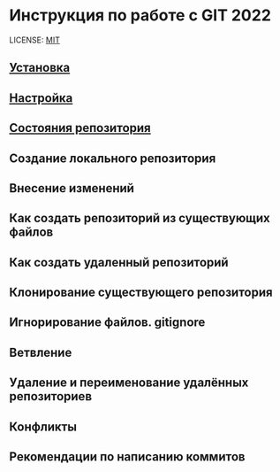 # Инструкция по работе с GIT 2022

LICENSE: [MIT](license.md)

## [Установка](git_install.md)

## [Настройка](git_setup.md) 

## [Состояния репозитория](rep_status.md)

## Создание локального репозитория

## Внесение изменений

## Как создать репозиторий из существующих файлов

## Как создать удаленный репозиторий

## Клонирование существующего репозитория

## Игнорирование файлов. gitignore

## Ветвление

## Удаление и переименование удалённых репозиториев

## Конфликты

## Рекомендации по написанию коммитов

